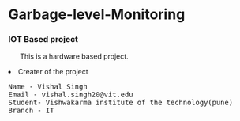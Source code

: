 # Garbage-level-Monitoring
### IOT Based project 

<ul>This is a hardware based project.</ul>
<a href="https://medium.com/@vishal.singh20/iot-based-garbage-monitoring-system-using-esp8266-b7fdb2b2cc71
">
 </a>



<li>Creater of the project
<pre>
Name - Vishal Singh
Email - vishal.singh20@vit.edu
Student- Vishwakarma institute of the technology(pune)
Branch - IT
 </pre>
